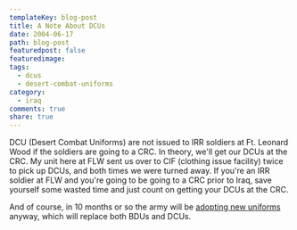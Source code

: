 ```yaml
---
templateKey: blog-post
title: A Note About DCUs
date: 2004-06-17
path: blog-post
featuredpost: false
featuredimage:
tags:
  - dcus
  - desert-combat-uniforms
category:
  - iraq
comments: true
share: true
---
```


DCU (Desert Combat Uniforms) are not issued to IRR soldiers at Ft. Leonard Wood if the soldiers are going to a CRC. In theory, we'll get our DCUs at the CRC. My unit here at FLW sent us over to CIF (clothing issue facility) twice to pick up DCUs, and both times we were turned away. If you're an IRR soldier at FLW and you're going to be going to a CRC prior to Iraq, save yourself some wasted time and just count on getting your DCUs at the CRC.

And of course, in 10 months or so the army will be [adopting new uniforms](http://www.cnn.com/2004/US/06/14/army.new.uniform.ap) anyway, which will replace both BDUs and DCUs.
